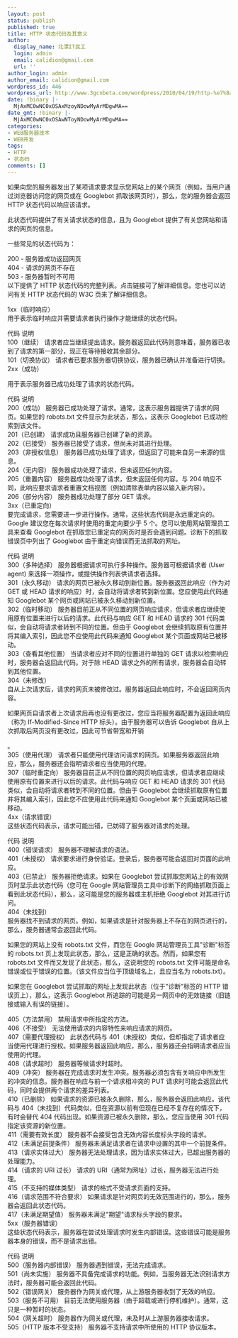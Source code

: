 ```yaml
---
layout: post
status: publish
published: true
title: HTTP 状态代码及其意义
author:
  display_name: 北漂IT民工
  login: admin
  email: calidion@gmail.com
  url: ''
author_login: admin
author_email: calidion@gmail.com
wordpress_id: 446
wordpress_url: http://www.3gcnbeta.com/wordpress/2010/04/19/http-%e7%8a%b6%e6%80%81%e4%bb%a3%e7%a0%81%e5%8f%8a%e5%85%b6%e6%84%8f%e4%b9%89/
date: !binary |-
  MjAxMC0wNC0xOSAxMzoyNDowMyArMDgwMA==
date_gmt: !binary |-
  MjAxMC0wNC0xOSAwNToyNDowMyArMDgwMA==
categories:
- WEB服务器技术
- WEB开发
tags:
- HTTP
- 状态码
comments: []
---
```

<p>如果向您的服务器发出了某项请求要求显示您网站上的某个网页（例如，当用户通过浏览器访问您的网页或在 Googlebot 抓取该网页时），那么，您的服务器会返回 HTTP 状态代码以响应该请求。</p>
<p>此状态代码提供了有关请求状态的信息，且为 Googlebot 提供了有关您网站和请求的网页的信息。</p>
<p>一些常见的状态代码为：</p>
<p>200 - 服务器成功返回网页<br />
404 - 请求的网页不存在<br />
503 - 服务器暂时不可用<br />
以下提供了 HTTP 状态代码的完整列表。点击链接可了解详细信息。您也可以访问有关 HTTP 状态代码的 W3C 页来了解详细信息。</p>
<p>1xx（临时响应）<br />
用于表示临时响应并需要请求者执行操作才能继续的状态代码。</p>
<p>代码	说明<br />
100（继续）	请求者应当继续提出请求。服务器返回此代码则意味着，服务器已收到了请求的第一部分，现正在等待接收其余部分。<br />
101（切换协议）	请求者已要求服务器切换协议，服务器已确认并准备进行切换。<br />
2xx（成功）</p>
<p>用于表示服务器已成功处理了请求的状态代码。</p>
<p>代码	说明<br />
200（成功）	服务器已成功处理了请求。通常，这表示服务器提供了请求的网页。如果您的 robots.txt 文件显示为此状态，那么，这表示 Googlebot 已成功检索到该文件。<br />
201（已创建）	 请求成功且服务器已创建了新的资源。<br />
202（已接受）	 服务器已接受了请求，但尚未对其进行处理。<br />
203（非授权信息）	 服务器已成功处理了请求，但返回了可能来自另一来源的信息。<br />
204（无内容）	 服务器成功处理了请求，但未返回任何内容。<br />
205（重置内容）	服务器成功处理了请求，但未返回任何内容。与 204 响应不同，此响应要求请求者重置文档视图（例如清除表单内容以输入新内容）。<br />
206（部分内容）	 服务器成功处理了部分 GET 请求。<br />
3xx（已重定向）<br />
要完成请求，您需要进一步进行操作。通常，这些状态代码是永远重定向的。Google 建议您在每次请求时使用的重定向要少于 5 个。您可以使用网站管理员工具来查看 Googlebot 在抓取您已重定向的网页时是否会遇到问题。诊断下的抓取错误页中列出了 Googlebot 由于重定向错误而无法抓取的网址。</p>
<p>代码	说明<br />
300（多种选择）	服务器根据请求可执行多种操作。服务器可根据请求者 (User agent) 来选择一项操作，或提供操作列表供请求者选择。<br />
301（永久移动）	请求的网页已被永久移动到新位置。服务器返回此响应（作为对 GET 或 HEAD 请求的响应）时，会自动将请求者转到新位置。您应使用此代码通知 Googlebot 某个网页或网站已被永久移动到新位置。<br />
302（临时移动）	服务器目前正从不同位置的网页响应请求，但请求者应继续使用原有位置来进行以后的请求。此代码与响应 GET 和 HEAD 请求的 301 代码类似，会自动将请求者转到不同的位置。但由于 Googlebot 会继续抓取原有位置并将其编入索引，因此您不应使用此代码来通知 Googlebot 某个页面或网站已被移动。<br />
303（查看其他位置）	当请求者应对不同的位置进行单独的 GET 请求以检索响应时，服务器会返回此代码。对于除 HEAD 请求之外的所有请求，服务器会自动转到其他位置。<br />
304（未修改）<br />
自从上次请求后，请求的网页未被修改过。服务器返回此响应时，不会返回网页内容。</p>
<p>如果网页自请求者上次请求后再也没有更改过，您应当将服务器配置为返回此响应（称为 If-Modified-Since HTTP 标头）。由于服务器可以告诉 Googlebot 自从上次抓取后网页没有更改过，因此可节省带宽和开销</p>
<p>。<br />
305（使用代理）	请求者只能使用代理访问请求的网页。如果服务器返回此响应，那么，服务器还会指明请求者应当使用的代理。<br />
307（临时重定向）	服务器目前正从不同位置的网页响应请求，但请求者应继续使用原有位置来进行以后的请求。此代码与响应 GET 和 HEAD 请求的 301 代码类似，会自动将请求者转到不同的位置。但由于 Googlebot 会继续抓取原有位置并将其编入索引，因此您不应使用此代码来通知 Googlebot 某个页面或网站已被移动。<br />
4xx（请求错误）<br />
这些状态代码表示，请求可能出错，已妨碍了服务器对请求的处理。</p>
<p>代码	说明<br />
400（错误请求）	 服务器不理解请求的语法。<br />
401（未授权）	 请求要求进行身份验证。登录后，服务器可能会返回对页面的此响应。<br />
403（已禁止）	服务器拒绝请求。如果在 Googlebot 尝试抓取您网站上的有效网页时显示此状态代码（您可在 Google 网站管理员工具中诊断下的网络抓取页面上看到此状态代码），那么，这可能是您的服务器或主机拒绝 Googlebot 对其进行访问。<br />
404（未找到）<br />
服务器找不到请求的网页。例如，如果请求是针对服务器上不存在的网页进行的，那么，服务器通常会返回此代码。</p>
<p>如果您的网站上没有 robots.txt 文件，而您在 Google 网站管理员工具"诊断"标签的 robots.txt 页上发现此状态，那么，这是正确的状态。然而，如果您有 robots.txt 文件而又发现了此状态，那么，这说明您的 robots.txt 文件可能是命名错误或位于错误的位置。（该文件应当位于顶级域名上，且应当名为 robots.txt）。</p>
<p>如果您在 Googlebot 尝试抓取的网址上发现此状态（位于"诊断"标签的 HTTP 错误页上），那么，这表示 Googlebot 所追踪的可能是另一网页中的无效链接（旧链接或输入有误的链接）。</p>
<p>405（方法禁用）	 禁用请求中所指定的方法。<br />
406（不接受）	 无法使用请求的内容特性来响应请求的网页。<br />
407（需要代理授权）	此状态代码与 401（未授权）类似，但却指定了请求者应当使用代理进行授权。如果服务器返回此响应，那么，服务器还会指明请求者应当使用的代理。<br />
408（请求超时）	 服务器等候请求时超时。<br />
409（冲突）	服务器在完成请求时发生冲突。服务器必须包含有关响应中所发生的冲突的信息。服务器在响应与前一个请求相冲突的 PUT 请求时可能会返回此代码，同时会提供两个请求的差异列表。<br />
410（已删除）	如果请求的资源已被永久删除，那么，服务器会返回此响应。该代码与 404（未找到）代码类似，但在资源以前有但现在已经不复存在的情况下，有时会替代 404 代码出现。如果资源已被永久删除，那么，您应当使用 301 代码指定该资源的新位置。<br />
411（需要有效长度）	服务器不会接受包含无效内容长度标头字段的请求。<br />
412（未满足前提条件）	 服务器未满足请求者在请求中设置的其中一个前提条件。<br />
413（请求实体过大）	 服务器无法处理请求，因为请求实体过大，已超出服务器的处理能力。<br />
414（请求的 URI 过长）	 请求的 URI（通常为网址）过长，服务器无法进行处理。<br />
415（不支持的媒体类型）	 请求的格式不受请求页面的支持。<br />
416（请求范围不符合要求）	 如果请求是针对网页的无效范围进行的，那么，服务器会返回此状态代码。<br />
417（未满足期望值）	 服务器未满足"期望"请求标头字段的要求。<br />
5xx（服务器错误）<br />
这些状态代码表示，服务器在尝试处理请求时发生内部错误。这些错误可能是服务器本身的错误，而不是请求出错。</p>
<p>代码	说明<br />
500（服务器内部错误）	 服务器遇到错误，无法完成请求。<br />
501（尚未实施）	服务器不具备完成请求的功能。例如，当服务器无法识别请求方法时，服务器可能会返回此代码。<br />
502（错误网关）	 服务器作为网关或代理，从上游服务器收到了无效的响应。<br />
503（服务不可用）	 目前无法使用服务器（由于超载或进行停机维护）。通常，这只是一种暂时的状态。<br />
504（网关超时）	 服务器作为网关或代理，未及时从上游服务器接收请求。<br />
505（HTTP 版本不受支持）	 服务器不支持请求中所使用的 HTTP 协议版本。</p>
